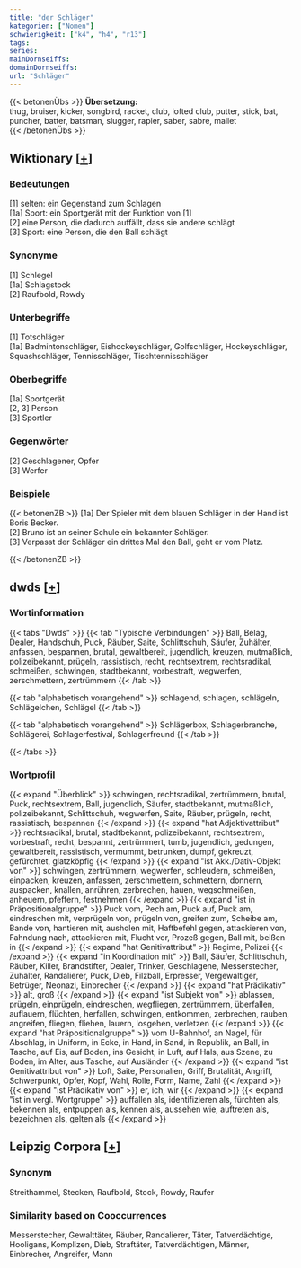 ```yaml
---
title: "der Schläger"
kategorien: ["Nomen"]
schwierigkeit: ["k4", "h4", "r13"]
tags:
series:
mainDornseiffs:
domainDornseiffs:
url: "Schläger"
---
```


{{< betonenÜbs >}}
**Übersetzung:**  
thug, bruiser, kicker, songbird, racket, club, lofted club, putter, stick, bat, puncher, batter, batsman, slugger, rapier, saber, sabre, mallet  
{{< /betonenÜbs >}}

## Wiktionary [[+](https://de.wiktionary.org/wiki/Schläger)]

### Bedeutungen
[1] selten: ein Gegenstand zum Schlagen  
[1a] Sport: ein Sportgerät mit der Funktion von [1]  
[2] eine Person, die dadurch auffällt, dass sie andere schlägt  
[3] Sport: eine Person, die den Ball schlägt  

### Synonyme
[1] Schlegel  
[1a] Schlagstock  
[2] Raufbold, Rowdy  

### Unterbegriffe
[1] Totschläger  
[1a] Badmintonschläger, Eishockeyschläger, Golfschläger, Hockeyschläger, Squashschläger, Tennisschläger, Tischtennisschläger  

### Oberbegriffe
[1a] Sportgerät  
[2, 3] Person  
[3] Sportler  

### Gegenwörter
[2] Geschlagener, Opfer  
[3] Werfer  

### Beispiele
{{< betonenZB >}}
[1a] Der Spieler mit dem blauen Schläger in der Hand ist Boris Becker.  
[2] Bruno ist an seiner Schule ein bekannter Schläger.  
[3] Verpasst der Schläger ein drittes Mal den Ball, geht er vom Platz.  

{{< /betonenZB >}}


## dwds [[+](https://www.dwds.de/wb/Schläger)]

### Wortinformation
{{< tabs "Dwds" >}}
{{< tab "Typische Verbindungen" >}}
Ball, Belag, Dealer, Handschuh, Puck, Räuber, Saite, Schlittschuh, Säufer, Zuhälter, anfassen, bespannen, brutal, gewaltbereit, jugendlich, kreuzen, mutmaßlich, polizeibekannt, prügeln, rassistisch, recht, rechtsextrem, rechtsradikal, schmeißen, schwingen, stadtbekannt, vorbestraft, wegwerfen, zerschmettern, zertrümmern
{{< /tab >}}

{{< tab "alphabetisch vorangehend" >}}
schlagend, schlagen, schlägeln, Schlägelchen, Schlägel
{{< /tab >}}

{{< tab "alphabetisch vorangehend" >}}
Schlägerbox, Schlagerbranche, Schlägerei, Schlagerfestival, Schlagerfreund
{{< /tab >}}

{{< /tabs >}}

### Wortprofil
{{< expand "Überblick" >}} schwingen, rechtsradikal, zertrümmern, brutal, Puck, rechtsextrem, Ball, jugendlich, Säufer, stadtbekannt, mutmaßlich, polizeibekannt, Schlittschuh, wegwerfen, Saite, Räuber, prügeln, recht, rassistisch, bespannen {{< /expand >}}
{{< expand "hat Adjektivattribut" >}} rechtsradikal, brutal, stadtbekannt, polizeibekannt, rechtsextrem, vorbestraft, recht, bespannt, zertrümmert, tumb, jugendlich, gedungen, gewaltbereit, rassistisch, vermummt, betrunken, dumpf, gekreuzt, gefürchtet, glatzköpfig {{< /expand >}}
{{< expand "ist Akk./Dativ-Objekt von" >}} schwingen, zertrümmern, wegwerfen, schleudern, schmeißen, einpacken, kreuzen, anfassen, zerschmettern, schmettern, donnern, auspacken, knallen, anrühren, zerbrechen, hauen, wegschmeißen, anheuern, pfeffern, festnehmen {{< /expand >}}
{{< expand "ist in Präpositionalgruppe" >}} Puck vom, Pech am, Puck auf, Puck am, eindreschen mit, verprügeln von, prügeln von, greifen zum, Scheibe am, Bande von, hantieren mit, ausholen mit, Haftbefehl gegen, attackieren von, Fahndung nach, attackieren mit, Flucht vor, Prozeß gegen, Ball mit, beißen in {{< /expand >}}
{{< expand "hat Genitivattribut" >}} Regime, Polizei {{< /expand >}}
{{< expand "in Koordination mit" >}} Ball, Säufer, Schlittschuh, Räuber, Killer, Brandstifter, Dealer, Trinker, Geschlagene, Messerstecher, Zuhälter, Randalierer, Puck, Dieb, Filzball, Erpresser, Vergewaltiger, Betrüger, Neonazi, Einbrecher {{< /expand >}}
{{< expand "hat Prädikativ" >}} alt, groß {{< /expand >}}
{{< expand "ist Subjekt von" >}} ablassen, prügeln, einprügeln, eindreschen, wegfliegen, zertrümmern, überfallen, auflauern, flüchten, herfallen, schwingen, entkommen, zerbrechen, rauben, angreifen, fliegen, fliehen, lauern, losgehen, verletzen {{< /expand >}}
{{< expand "hat Präpositionalgruppe" >}} vom U-Bahnhof, an Nagel, für Abschlag, in Uniform, in Ecke, in Hand, in Sand, in Republik, an Ball, in Tasche, auf Eis, auf Boden, ins Gesicht, in Luft, auf Hals, aus Szene, zu Boden, im Alter, aus Tasche, auf Ausländer {{< /expand >}}
{{< expand "ist Genitivattribut von" >}} Loft, Saite, Personalien, Griff, Brutalität, Angriff, Schwerpunkt, Opfer, Kopf, Wahl, Rolle, Form, Name, Zahl {{< /expand >}}
{{< expand "ist Prädikativ von" >}} er, ich, wir {{< /expand >}}
{{< expand "ist in vergl. Wortgruppe" >}} auffallen als, identifizieren als, fürchten als, bekennen als, entpuppen als, kennen als, aussehen wie, auftreten als, bezeichnen als, gelten als {{< /expand >}}

## Leipzig Corpora [[+](https://corpora.uni-leipzig.de/en/res?word=Schläger&corpusId=deu_newscrawl-public_2018)]


### Synonym
Streithammel, Stecken, Raufbold, Stock, Rowdy, Raufer


### Similarity based on Cooccurrences
Messerstecher, Gewalttäter, Räuber, Randalierer, Täter, Tatverdächtige, Hooligans, Komplizen, Dieb, Straftäter, Tatverdächtigen, Männer, Einbrecher, Angreifer, Mann

